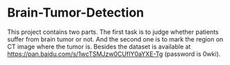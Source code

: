 # Brain-Tumor-Detection
This project contains two parts. The first task is to judge whether patients suffer from brain tumor or not. And the second one is to mark the region on CT image where the tumor is. Besides the dataset is available at https://pan.baidu.com/s/1wcTSMJzw0CUfIY0aYXE-Tg (password is 0wki).
